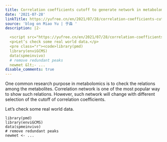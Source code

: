 ```yaml
---
title: Correlation coefficients cutoff to generate network in metabolomics
date: '2021-07-28'
linkTitle: https://yufree.cn/en/2021/07/28/correlation-coefficients-cutoff-to-generate-network-in-metabolomics/
source: 'blog on Miao Yu | 于淼 '
description: |2-

  <script src="https://yufree.cn/en/2021/07/28/correlation-coefficients-cutoff-to-generate-network-in-metabolomics/index_files/header-attrs/header-attrs.js"></script> <p>One common research purpose in metabolomics is to check the relations among the metabolites. Correlation network is one of the most popular way to show such relations. However, such network will change with different selection of the cutoff of correlation coefficients.</p>
  <p>Let’s check some real world data.</p>
  <pre class="r"><code>library(pmd)
  library(enviGCMS)
  data(spmeinvivo)
  # remove redundant peaks
  newmet &lt;- ...
disable_comments: true
---
```


<script src="https://yufree.cn/en/2021/07/28/correlation-coefficients-cutoff-to-generate-network-in-metabolomics/index_files/header-attrs/header-attrs.js"></script> <p>One common research purpose in metabolomics is to check the relations among the metabolites. Correlation network is one of the most popular way to show such relations. However, such network will change with different selection of the cutoff of correlation coefficients.</p>
<p>Let’s check some real world data.</p>
<pre class="r"><code>library(pmd)
library(enviGCMS)
data(spmeinvivo)
# remove redundant peaks
newmet &lt;- ...